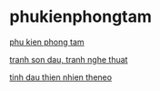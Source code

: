 phukienphongtam
===============

<a href="phu kien phong tam inox"> phu kien phong tam</a>



<a href="http://thinhlongart.com.vn">tranh son dau, tranh nghe thuat</a>



<a href="http://tinhdauthiennhientheneo.com">tinh dau thien nhien theneo</a>


